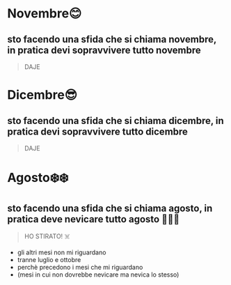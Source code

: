 # Novembre😊
## sto facendo una sfida che si chiama novembre, in pratica devi sopravvivere tutto novembre
> DAJE
# Dicembre😎
## sto facendo una sfida che si chiama dicembre, in pratica devi sopravvivere tutto dicembre
> DAJE
# Agosto❄️❄️
## sto facendo una sfida che si chiama agosto, in pratica deve nevicare tutto agosto 👃👃👃
> HO STIRATO! ☠️
* gli altri mesi non mi riguardano
* tranne luglio e ottobre
* perchè precedono i mesi che mi riguardano
* (mesi in cui non dovrebbe nevicare ma nevica lo stesso)  

